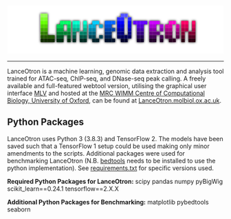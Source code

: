 <p align="center">
    <img src="LanceOtron_logo_shadow_dark.png" alt="LanceOtron logo">
</p>

------

LanceOtron is a machine learning, genomic data extraction and analysis tool trained for ATAC-seq, ChIP-seq, and DNase-seq peak calling. A freely available and full-featured webtool version, utilising the graphical user interface [MLV](https://mlv.molbiol.ox.ac.uk) and hosted at the [MRC WIMM Centre of Computational Biology, University of Oxford](https://www.imm.ox.ac.uk/research/units-and-centres/mrc-wimm-centre-for-computational-biology), can be found at [LanceOtron.molbiol.ox.ac.uk](https://lanceotron.molbiol.ox.ac.uk).

## Python Packages

LanceOtron uses Python 3 (3.8.3) and TensorFlow 2. The models have been saved such that a TensorFlow 1 setup could be used making only minor amendments to the scripts. Additional packages were used for benchmarking LanceOtron (N.B. [bedtools](https://github.com/arq5x/bedtools2) needs to be installed to use the python implementation). See [requirements.txt](requirements.txt) for specific versions used. 

**Required Python Packages for LanceOtron:**
scipy
pandas
numpy
pyBigWig
scikit\_learn==0.24.1
tensorflow==2.X.X

**Additional Python Packages for Benchmarking:**
matplotlib
pybedtools
seaborn
